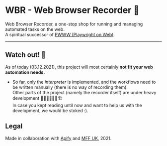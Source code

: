 # WBR - Web Browser Recorder 🔮
Web Browser Recorder, a one-stop shop for running and managing automated tasks on the web. \
A spiritual successor of [PWWW (Playwright on Web)](https://github.com/barjin/pw-web).

___

## Watch out! 🛑

As of today (03.12.2021), this project will most certainly **not fit your web automation needs.** 
- So far, only the *interpreter* is implemented, and the workflows need to be written manually (there is no way of recording them).
\
Other parts of the project (namely the recorder itself) are under heavy development 👷🏽‍♂️👨🏽‍🏭🏗
\
In case you kept reading until now and want to help us with the development, we would be stoked :).

## Legal 

Made in collaboration with [Apify](https://apify.com/) and [MFF UK](https://mff.cuni.cz), 2021.
